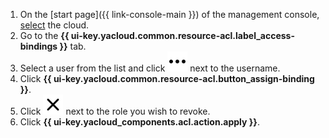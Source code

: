 1. On the [start page]({{ link-console-main }}) of the management console, [select](../../resource-manager/operations/cloud/switch-cloud.md) the cloud.
1. Go to the **{{ ui-key.yacloud.common.resource-acl.label_access-bindings }}** tab.
1. Select a user from the list and click ![image](../../_assets/console-icons/ellipsis.svg) next to the username.
1. Click **{{ ui-key.yacloud.common.resource-acl.button_assign-binding }}**.
1. Click ![image](../../_assets/console-icons/xmark.svg) next to the role you wish to revoke.
1. Click **{{ ui-key.yacloud_components.acl.action.apply }}**.